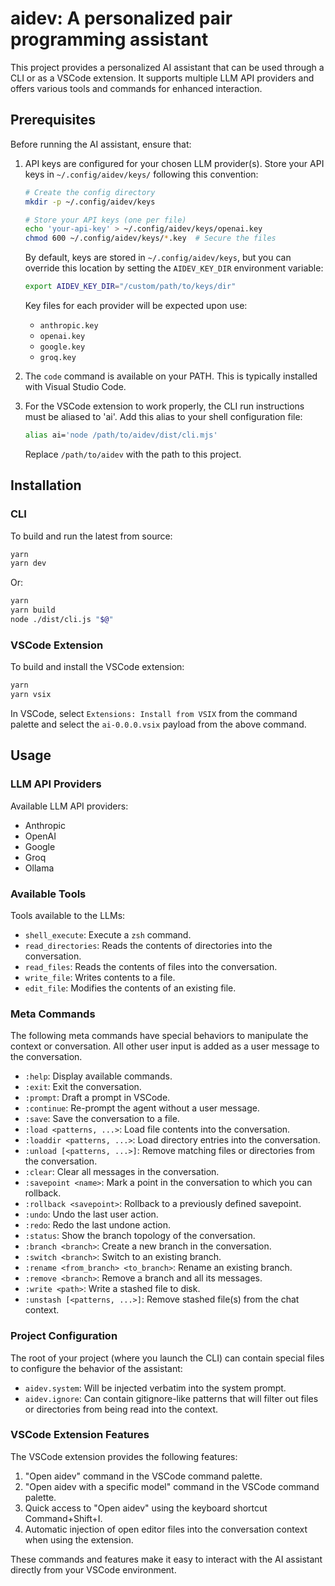 # aidev: A personalized pair programming assistant

This project provides a personalized AI assistant that can be used through a CLI or as a VSCode extension. It supports multiple LLM API providers and offers various tools and commands for enhanced interaction.

## Prerequisites

Before running the AI assistant, ensure that:

1. API keys are configured for your chosen LLM provider(s). Store your API keys in `~/.config/aidev/keys/` following this convention:

   ```bash
   # Create the config directory
   mkdir -p ~/.config/aidev/keys

   # Store your API keys (one per file)
   echo 'your-api-key' > ~/.config/aidev/keys/openai.key
   chmod 600 ~/.config/aidev/keys/*.key  # Secure the files
   ```

   By default, keys are stored in `~/.config/aidev/keys`, but you can override this location by setting the `AIDEV_KEY_DIR` environment variable:

   ```bash
   export AIDEV_KEY_DIR="/custom/path/to/keys/dir"
   ```

   Key files for each provider will be expected upon use:

   - `anthropic.key`
   - `openai.key`
   - `google.key`
   - `groq.key`

2. The `code` command is available on your PATH. This is typically installed with Visual Studio Code.

3. For the VSCode extension to work properly, the CLI run instructions must be aliased to 'ai'. Add this alias to your shell configuration file:

   ```bash
   alias ai='node /path/to/aidev/dist/cli.mjs'
   ```

   Replace `/path/to/aidev` with the path to this project.

## Installation

### CLI

To build and run the latest from source:

```bash
yarn
yarn dev
```

Or:

```bash
yarn
yarn build
node ./dist/cli.js "$@"
```

### VSCode Extension

To build and install the VSCode extension:

```bash
yarn
yarn vsix
```

In VSCode, select `Extensions: Install from VSIX` from the command palette and select the `ai-0.0.0.vsix` payload from the above command.

## Usage

### LLM API Providers

Available LLM API providers:

- Anthropic
- OpenAI
- Google
- Groq
- Ollama

### Available Tools

Tools available to the LLMs:

- `shell_execute`: Execute a `zsh` command.
- `read_directories`: Reads the contents of directories into the conversation.
- `read_files`: Reads the contents of files into the conversation.
- `write_file`: Writes contents to a file.
- `edit_file`: Modifies the contents of an existing file.

### Meta Commands

The following meta commands have special behaviors to manipulate the context or conversation. All other user input is added as a user message to the conversation.

- `:help`: Display available commands.
- `:exit`: Exit the conversation.
- `:prompt`: Draft a prompt in VSCode.
- `:continue`: Re-prompt the agent without a user message.
- `:save`: Save the conversation to a file.
- `:load <patterns, ...>`: Load file contents into the conversation.
- `:loaddir <patterns, ...>`: Load directory entries into the conversation.
- `:unload [<patterns, ...>]`: Remove matching files or directories from the conversation.
- `:clear`: Clear all messages in the conversation.
- `:savepoint <name>`: Mark a point in the conversation to which you can rollback.
- `:rollback <savepoint>`: Rollback to a previously defined savepoint.
- `:undo`: Undo the last user action.
- `:redo`: Redo the last undone action.
- `:status`: Show the branch topology of the conversation.
- `:branch <branch>`: Create a new branch in the conversation.
- `:switch <branch>`: Switch to an existing branch.
- `:rename <from_branch> <to_branch>`: Rename an existing branch.
- `:remove <branch>`: Remove a branch and all its messages.
- `:write <path>`: Write a stashed file to disk.
- `:unstash [<patterns, ...>]`: Remove stashed file(s) from the chat context.

### Project Configuration

The root of your project (where you launch the CLI) can contain special files to configure the behavior of the assistant:

- `aidev.system`: Will be injected verbatim into the system prompt.
- `aidev.ignore`: Can contain gitignore-like patterns that will filter out files or directories from being read into the context.

### VSCode Extension Features

The VSCode extension provides the following features:

1. "Open aidev" command in the VSCode command palette.
2. "Open aidev with a specific model" command in the VSCode command palette.
3. Quick access to "Open aidev" using the keyboard shortcut Command+Shift+I.
4. Automatic injection of open editor files into the conversation context when using the extension.

These commands and features make it easy to interact with the AI assistant directly from your VSCode environment.
